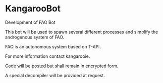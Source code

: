 # KangarooBot
Development of FAO Bot


This bot will be used to spawn several different processes and simplify the androgenous system of FAO.

FAO is an autonomous system based on T-API.

For more information contact kangarooie.

Code will be posted but shall remain in encrypted form.

A special decompiler will be provided at request.
